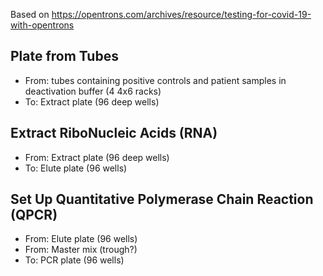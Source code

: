 Based on https://opentrons.com/archives/resource/testing-for-covid-19-with-opentrons

## Plate from Tubes
* From: tubes containing positive controls and patient samples in deactivation buffer (4 4x6 racks)
* To: Extract plate (96 deep wells)

## Extract RiboNucleic Acids (RNA)
* From: Extract plate (96 deep wells)
* To: Elute plate (96 wells)

## Set Up Quantitative Polymerase Chain Reaction (QPCR)

* From: Elute plate (96 wells)
* From: Master mix (trough?)
* To: PCR plate (96 wells)
